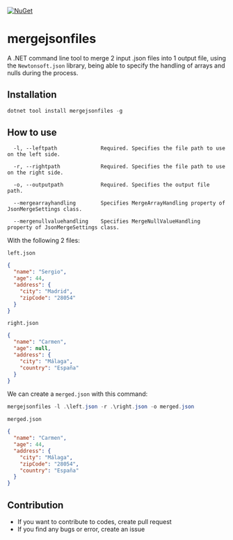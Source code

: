 [![NuGet](http://img.shields.io/nuget/vpre/MergeJsonFiles.svg?label=NuGet)](https://www.nuget.org/packages/MergeJsonFiles/)

# mergejsonfiles

A .NET command line tool to merge 2 input .json files into 1 output file, using the `Newtonsoft.json` library, being able to specify the handling of arrays and nulls during the process.

## Installation

```powershell
dotnet tool install mergejsonfiles -g
```

## How to use

```
  -l, --leftpath              Required. Specifies the file path to use on the left side.

  -r, --rightpath             Required. Specifies the file path to use on the right side.

  -o, --outputpath            Required. Specifies the output file path.

  --mergearrayhandling        Specifies MergeArrayHandling property of JsonMergeSettings class.

  --mergenullvaluehandling    Specifies MergeNullValueHandling property of JsonMergeSettings class.
```

With the following 2 files:

`left.json`

```json
{
  "name": "Sergio",
  "age": 44,
  "address": {
    "city": "Madrid",
    "zipCode": "28054"
  }
}

```

`right.json`

```json
{
  "name": "Carmen",
  "age": null,
  "address": {
    "city": "Málaga",
    "country": "España"
  }
}
```

We can create a `merged.json` with this command:

```powershell
mergejsonfiles -l .\left.json -r .\right.json -o merged.json
```

`merged.json`

```json
{
  "name": "Carmen",
  "age": 44,
  "address": {
    "city": "Málaga",
    "zipCode": "28054",
    "country": "España"
  }
}
```

## Contribution
- If you want to contribute to codes, create pull request
- If you find any bugs or error, create an issue
